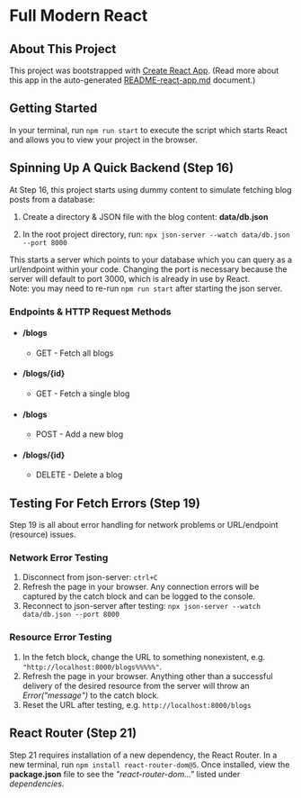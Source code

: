 # Full Modern React

## About This Project

This project was bootstrapped with [Create React App](https://github.com/facebook/create-react-app). (Read more about this app in the auto-generated [README-react-app.md](README-react-app.md) document.)

## Getting Started

In your terminal, run `npm run start` to execute the script which starts React and allows you to view your project in the browser.

## Spinning Up A Quick Backend (Step 16)

At Step 16, this project starts using dummy content to simulate fetching blog posts from a database:

1. Create a directory & JSON file with the blog content: **data/db.json**

2. In the root project directory, run: `npx json-server --watch data/db.json --port 8000`

This starts a server which points to your database which you can query as a url/endpoint within your code. Changing the port is necessary because the server will default to port 3000, which is already in use by React.
<br>
Note: you may need to re-run `npm run start` after starting the json server.

### Endpoints & HTTP Request Methods

-   #### /blogs
    -   GET - Fetch all blogs
-   #### /blogs/{id}
    -   GET - Fetch a single blog
-   #### /blogs
    -   POST - Add a new blog
-   #### /blogs/{id}
    -   DELETE - Delete a blog

## Testing For Fetch Errors (Step 19)

Step 19 is all about error handling for network problems or URL/endpoint (resource) issues.

### Network Error Testing

1. Disconnect from json-server: `ctrl+C`
2. Refresh the page in your browser. Any connection errors will be captured by the catch block and can be logged to the console.
3. Reconnect to json-server after testing: `npx json-server --watch data/db.json --port 8000`

### Resource Error Testing

1. In the fetch block, change the URL to something nonexistent, e.g. `"http://localhost:8000/blogs%%%%%"`.
2. Refresh the page in your browser. Anything other than a successful delivery of the desired resource from the server will throw an _Error("message")_ to the catch block.
3. Reset the URL after testing, e.g. `http://localhost:8000/blogs`

## React Router (Step 21)

Step 21 requires installation of a new dependency, the React Router. In a new terminal, run `npm install react-router-dom@5`. Once installed, view the **package.json** file to see the _"react-router-dom..."_ listed under _dependencies_.
